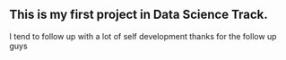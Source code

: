## This is my first project in Data Science Track. 

I tend to follow up with a lot of self development
thanks for the follow up guys
